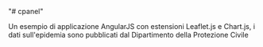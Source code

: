 "# cpanel"

Un esempio di applicazione AngularJS con estensioni Leaflet.js e Chart.js, i dati sull'epidemia sono pubblicati dal Dipartimento della Protezione Civile
